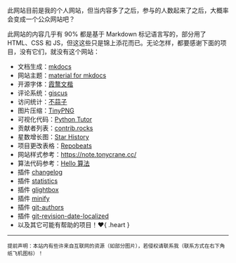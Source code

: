 此网站目前是我的个人网站，但当内容多了之后，参与的人数起来了之后，大概率会变成一个公众网站吧？

此网站的内容几乎有 90% 都是基于 Markdown 标记语言写的，部分用了 HTML、CSS 和 JS，但这这些只是锦上添花而已。无论怎样，都要感谢下面的项目，没有它们，就没有这个网站：

-   文档生成：[mkdocs](https://www.mkdocs.org/)
-   网站主题：[material for mkdocs](https://squidfunk.github.io/mkdocs-material/)
-   开源字体：[霞鹜文楷](https://github.com/lxgw/LxgwWenKai)
-   评论系统：[giscus](https://giscus.app/)
-   访问统计：[不蒜子](https://busuanzi.ibruce.info/)
-   图片压缩：[TinyPNG](https://tinify.cn/)
-   可视化代码：[Python Tutor](https://pythontutor.com/)
-   贡献者列表：[contrib.rocks](https://contrib.rocks/)
-   星数增长图：[Star History](https://star-history.com/)
-   项目更改表格：[Repobeats](https://repobeats.axiom.co/)
-   网站样式参考：https://note.tonycrane.cc/
-   算法代码参考：[Hello 算法](https://www.hello-algo.com/)
-   插件 [changelog](https://github.com/TonyCrane/mkdocs-changelog-plugin)
-   插件 [statistics](https://github.com/TonyCrane/mkdocs-statistics-plugin)
-   插件 [glightbox](https://github.com/Blueswen/mkdocs-glightbox)
-   插件 [minify](https://github.com/byrnereese/mkdocs-minify-plugin)
-   插件 [git-authors](https://github.com/timvink/mkdocs-git-authors-plugin)
-   插件 [git-revision-date-localized](https://github.com/timvink/mkdocs-git-revision-date-localized-plugin)
-   以及其它可能有帮助的项目！:heart:{ .heart }

---

<small>
提前声明：本站内有些许来自互联网的资源（如部分图片），若侵权请联系我（联系方式在右下角纸飞机图标）！
</small>
